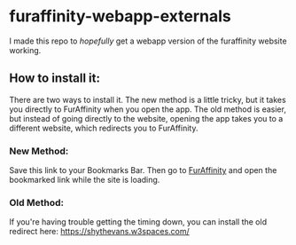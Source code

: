 # furaffinity-webapp-externals
I made this repo to *hopefully* get a webapp version of the furaffinity website working.

## How to install it:
There are two ways to install it. The new method is a little tricky, but it takes you directly to FurAffinity when you open the app. The old method is easier, but instead of going directly to the website, opening the app takes you to a different website, which redirects you to FurAffinity.

### New Method:
Save this link to your Bookmarks Bar. 
Then go to [FurAffinity](https://furaffinity.net/) and open the bookmarked link while the site is loading.

### Old Method:
If you're having trouble getting the timing down, you can install the old redirect here:
https://shythevans.w3spaces.com/
